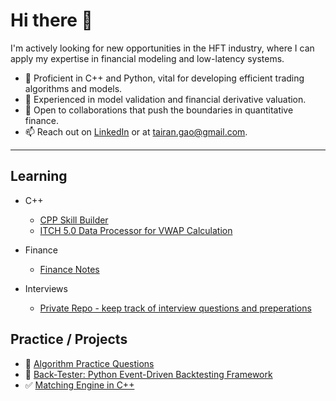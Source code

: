 # Hi there 👋

I'm actively looking for new opportunities in the HFT industry, where I can apply my expertise in financial modeling and low-latency systems.

- 🔭 Proficient in C++ and Python, vital for developing efficient trading algorithms and models.
- 🌱 Experienced in model validation and financial derivative valuation.
- 👯 Open to collaborations that push the boundaries in quantitative finance.
- 📫 Reach out on [LinkedIn](https://www.linkedin.com/in/tairangao/) or at <tairan.gao@gmail.com>.

---

## Learning

- C++
  - [CPP Skill Builder](https://github.com/GuG-Shadamu/CPPSkillBuilder)
  - [ITCH 5.0 Data Processor for VWAP Calculation](https://github.com/GuG-Shadamu/VWAP-From-ITCH5)

- Finance
  - [Finance Notes](https://github.com/GuG-Shadamu/Finance)

- Interviews
  - [Private Repo - keep track of interview questions and preperations](https://github.com/GuG-Shadamu/job-seeking)


## Practice / Projects

- :date: [Algorithm Practice Questions](https://github.com/GuG-Shadamu/Algorithm)
- :construction: [Back-Tester: Python Event-Driven Backtesting Framework](https://github.com/GuG-Shadamu/back-tester)
- :white_check_mark: [Matching Engine in C++](https://github.com/GuG-Shadamu/MatchingEngine/tree/main)